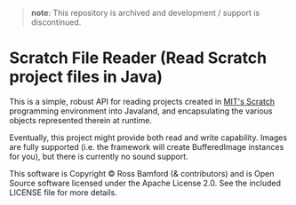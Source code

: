 > **note**: This repository is archived and development / support is discontinued.

Scratch File Reader (Read Scratch project files in Java)
========================================================

This is a simple, robust API for reading projects created in [MIT's Scratch](http://scratch.mit.edu/) programming environment into Javaland, and encapsulating the various objects represented therein at runtime.

Eventually, this project might provide both read and write capability. Images are fully supported (i.e. the framework will create BufferedImage instances for you), but there is currently no sound support.

This software is Copyright &copy; Ross Bamford (& contributors) and is Open Source software licensed under the Apache License 2.0. See the included LICENSE file for more details.


